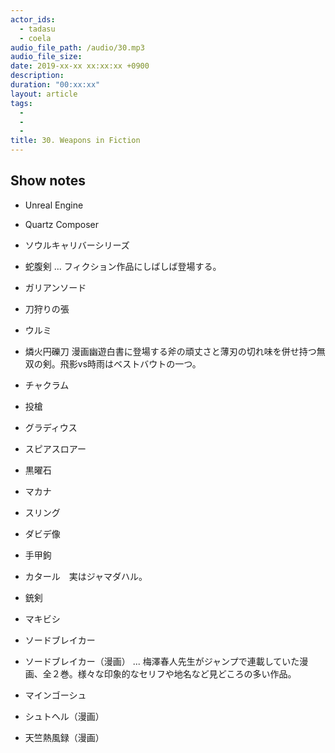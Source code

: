 ```yaml
---
actor_ids:
  - tadasu
  - coela
audio_file_path: /audio/30.mp3
audio_file_size: 
date: 2019-xx-xx xx:xx:xx +0900
description: 
duration: "00:xx:xx"
layout: article
tags: 
  - 
  - 
  - 
title: 30. Weapons in Fiction
---
```


## Show notes

- Unreal Engine
- Quartz Composer

- ソウルキャリバーシリーズ

- 蛇腹剣 ... フィクション作品にしばしば登場する。
- ガリアンソード
- 刀狩りの張
- ウルミ

- 燐火円礫刀 漫画幽遊白書に登場する斧の頑丈さと薄刃の切れ味を併せ持つ無双の剣。飛影vs時雨はベストバウトの一つ。
- チャクラム

- 投槍
- グラディウス
- スピアスロアー

- 黒曜石
- マカナ

- スリング
- ダビデ像

- 手甲鉤
- カタール　実はジャマダハル。
- 銃剣

- マキビシ

- ソードブレイカー
- ソードブレイカー（漫画） ... 梅澤春人先生がジャンプで連載していた漫画、全２巻。様々な印象的なセリフや地名など見どころの多い作品。
- マインゴーシュ

- シュトヘル（漫画）
- 天竺熱風録（漫画）
